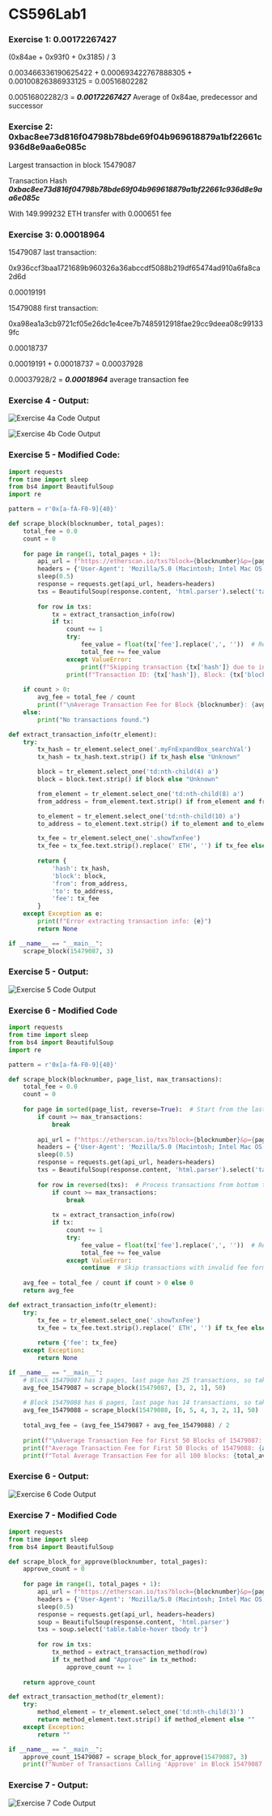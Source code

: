# CS596Lab1

### Exercise 1: 0.00172267427 

(0x84ae + 0x93f0 + 0x3185) / 3

0.003466336190625422 + 0.000693422767888305 + 0.00100826386933125 = 0.00516802282

0.00516802282/3 = **_0.00172267427_** Average of 0x84ae, predecessor and successor

### Exercise 2: 0xbac8ee73d816f04798b78bde69f04b969618879a1bf22661c936d8e9aa6e085c

Largest transaction in block 15479087 

Transaction Hash _**0xbac8ee73d816f04798b78bde69f04b969618879a1bf22661c936d8e9aa6e085c**_

With 149.999232 ETH transfer with 0.000651 fee

### Exercise 3: 0.00018964

15479087 last transaction:

0x936ccf3baa1721689b960326a36abccdf5088b219df65474ad910a6fa8ca2d6d

0.00019191

15479088 first transaction:

0xa98ea1a3cb9721cf05e26dc1e4cee7b7485912918fae29cc9deea08c991339fc

0.00018737
	
0.00019191 + 0.00018737 = 0.00037928

0.00037928/2 = _**0.00018964**_ average transaction fee

### Exercise 4 - Output:

![Exercise 4a Code Output](Lab1E4-1.jpeg)

![Exercise 4b Code Output](Lab1E4-1.jpeg)

### Exercise 5 - Modified Code:

```python
import requests
from time import sleep
from bs4 import BeautifulSoup
import re

pattern = r'0x[a-fA-F0-9]{40}'

def scrape_block(blocknumber, total_pages):
    total_fee = 0.0
    count = 0
    
    for page in range(1, total_pages + 1):
        api_url = f"https://etherscan.io/txs?block={blocknumber}&p={page}"
        headers = {'User-Agent': 'Mozilla/5.0 (Macintosh; Intel Mac OS X 10.15; rv:72.0) Gecko/20100101 Firefox/72.0'}
        sleep(0.5)
        response = requests.get(api_url, headers=headers)
        txs = BeautifulSoup(response.content, 'html.parser').select('table.table-hover tbody tr')
        
        for row in txs:
            tx = extract_transaction_info(row)
            if tx:
                count += 1
                try:
                    fee_value = float(tx['fee'].replace(',', ''))  # Remove commas and convert to float
                    total_fee += fee_value
                except ValueError:
                    print(f"Skipping transaction {tx['hash']} due to invalid fee format: {tx['fee']}")
                print(f"Transaction ID: {tx['hash']}, Block: {tx['block']}, From: {tx['from']}, To: {tx['to']}, Transaction Fee: {tx['fee']} ETH")
    
    if count > 0:
        avg_fee = total_fee / count
        print(f"\nAverage Transaction Fee for Block {blocknumber}: {avg_fee:.8f} ETH")
    else:
        print("No transactions found.")

def extract_transaction_info(tr_element):
    try:
        tx_hash = tr_element.select_one('.myFnExpandBox_searchVal')
        tx_hash = tx_hash.text.strip() if tx_hash else "Unknown"

        block = tr_element.select_one('td:nth-child(4) a')
        block = block.text.strip() if block else "Unknown"

        from_element = tr_element.select_one('td:nth-child(8) a')
        from_address = from_element.text.strip() if from_element and from_element.text else "Unknown"

        to_element = tr_element.select_one('td:nth-child(10) a')
        to_address = to_element.text.strip() if to_element and to_element.text else "Unknown"

        tx_fee = tr_element.select_one('.showTxnFee')
        tx_fee = tx_fee.text.strip().replace(' ETH', '') if tx_fee else "0"
        
        return {
            'hash': tx_hash,
            'block': block,
            'from': from_address,
            'to': to_address,
            'fee': tx_fee
        }
    except Exception as e:
        print(f"Error extracting transaction info: {e}")
        return None

if __name__ == "__main__":
    scrape_block(15479087, 3)
```
### Exercise 5 - Output:

![Exercise 5 Code Output](Lab1E5.jpeg)

### Exercise 6 - Modified Code

```python
import requests
from time import sleep
from bs4 import BeautifulSoup
import re

pattern = r'0x[a-fA-F0-9]{40}'

def scrape_block(blocknumber, page_list, max_transactions):
    total_fee = 0.0
    count = 0
    
    for page in sorted(page_list, reverse=True):  # Start from the last page and work backwards
        if count >= max_transactions:
            break
        
        api_url = f"https://etherscan.io/txs?block={blocknumber}&p={page}"
        headers = {'User-Agent': 'Mozilla/5.0 (Macintosh; Intel Mac OS X 10.15; rv:72.0) Gecko/20100101 Firefox/72.0'}
        sleep(0.5)
        response = requests.get(api_url, headers=headers)
        txs = BeautifulSoup(response.content, 'html.parser').select('table.table-hover tbody tr')
        
        for row in reversed(txs):  # Process transactions from bottom to top
            if count >= max_transactions:
                break
            
            tx = extract_transaction_info(row)
            if tx:
                count += 1
                try:
                    fee_value = float(tx['fee'].replace(',', ''))  # Remove commas and convert to float
                    total_fee += fee_value
                except ValueError:
                    continue  # Skip transactions with invalid fee format
    
    avg_fee = total_fee / count if count > 0 else 0
    return avg_fee

def extract_transaction_info(tr_element):
    try:
        tx_fee = tr_element.select_one('.showTxnFee')
        tx_fee = tx_fee.text.strip().replace(' ETH', '') if tx_fee else "0"
        
        return {'fee': tx_fee}
    except Exception:
        return None

if __name__ == "__main__":
    # Block 15479087 has 3 pages, last page has 25 transactions, so take all of page 3 and first 25 of page 2
    avg_fee_15479087 = scrape_block(15479087, [3, 2, 1], 50)
    
    # Block 15479088 has 6 pages, last page has 14 transactions, so take all of page 6 and first 36 of page 5
    avg_fee_15479088 = scrape_block(15479088, [6, 5, 4, 3, 2, 1], 50)
    
    total_avg_fee = (avg_fee_15479087 + avg_fee_15479088) / 2
    
    print(f"\nAverage Transaction Fee for First 50 Blocks of 15479087: {avg_fee_15479087:.8f} ETH")
    print(f"Average Transaction Fee for First 50 Blocks of 15479088: {avg_fee_15479088:.8f} ETH")
    print(f"Total Average Transaction Fee for all 100 blocks: {total_avg_fee:.8f} ETH")
```
### Exercise 6 - Output:

![Exercise 6 Code Output](Lab1E6.jpeg)

### Exercise 7 - Modified Code

```python
import requests
from time import sleep
from bs4 import BeautifulSoup

def scrape_block_for_approve(blocknumber, total_pages):
    approve_count = 0
    
    for page in range(1, total_pages + 1):
        api_url = f"https://etherscan.io/txs?block={blocknumber}&p={page}"
        headers = {'User-Agent': 'Mozilla/5.0 (Macintosh; Intel Mac OS X 10.15; rv:72.0) Gecko/20100101 Firefox/72.0'}
        sleep(0.5)
        response = requests.get(api_url, headers=headers)
        soup = BeautifulSoup(response.content, 'html.parser')
        txs = soup.select('table.table-hover tbody tr')
        
        for row in txs:
            tx_method = extract_transaction_method(row)
            if tx_method and "Approve" in tx_method:  
                approve_count += 1
    
    return approve_count

def extract_transaction_method(tr_element):
    try:
        method_element = tr_element.select_one('td:nth-child(3)') 
        return method_element.text.strip() if method_element else ""
    except Exception:
        return ""

if __name__ == "__main__":
    approve_count_15479087 = scrape_block_for_approve(15479087, 3)
    print(f"Number of Transactions Calling 'Approve' in Block 15479087: {approve_count_15479087}")
```

### Exercise 7 - Output:

![Exercise 7 Code Output](Lab1E7.jpeg)
